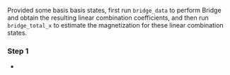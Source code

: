 Provided some basis basis states, first run `bridge_data` to perform Bridge and obtain the resulting linear combination coefficients, and then run `bridge_total_x` to estimate the magnetization for these linear combination states.

### Step 1

- 